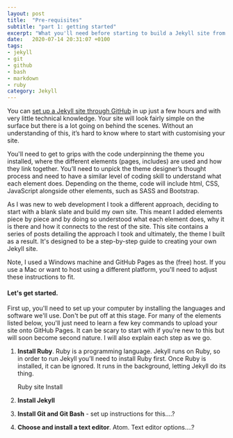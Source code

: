 ```yaml
---
layout: post
title:  "Pre-requisites"
subtitle: "part 1: getting started"
excerpt: "What you'll need before starting to build a Jekyll site from scratch."
date:   2020-07-14 20:31:07 +0100
tags:
- jekyll
- git
- github
- bash
- markdown
- ruby
category: Jekyll
---
```

You can [set up a Jekyll site through GitHub](https://dinkwiz.github.io/jekyll/Jekyll-Easy-Way.html) in up just a few hours and with very little technical knowledge. Your site will look fairly simple on the surface but there is a lot going on behind the scenes. Without an understanding of this, it’s hard to know where to start with customising your site.

You'll need to get to grips with the code underpinning the theme you installed, where the different elements (pages, includes) are used and how they link together. You’ll need to unpick the theme designer’s thought process and need to have a similar level of coding skill to understand what each element does. Depending on the theme, code will include html, CSS, JavaScript alongside other elements, such as SASS and Bootstrap.

As I was new to web development I took a different approach, deciding to start with a blank slate and build my own site. This meant I added elements piece by piece and by doing so understood what each element does, why it is there and how it connects to the rest of the site. This site contains a series of posts detailing the approach I took and ultimately, the theme I built as a result. It's designed to be a step-by-step guide to creating your own Jekyll site. 

Note, I used a Windows machine and GitHub Pages as the (free) host. If you use a Mac or want to host using a different platform, you'll need to adjust these instructions to fit.

#### Let's get started.

First up, you'll need to set up your computer by installing the languages and software we'll use. Don't be put off at this stage. For many of the elements listed below, you'll just need to learn a few key commands to upload your site onto GitHub Pages. It can be scary to start with if you're new to this but will soon become second nature. I will also explain each step as we go.


1.	**Install Ruby**. 
    Ruby is a programming language. Jekyll runs on Ruby, so in order to run Jekyll you’ll need to install Ruby first. Once Ruby is installed, it can be ignored. It runs in the background, letting Jekyll do its thing.

    Ruby site
    Install

2. **Install Jekyll**

3. **Install Git and Git Bash** - set up instructions for this....?
4. **Choose and install a text editor**. Atom. Text editor options....?
